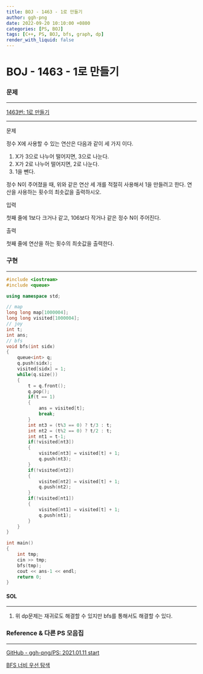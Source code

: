 ```yaml
---
title: BOJ - 1463 - 1로 만들기
author: ggh-png
date: 2022-09-20 10:10:00 +0800
categories: [PS, BOJ]
tags: [C++, PS, BOJ, bfs, graph, dp]
render_with_liquid: false
---
```

# BOJ - 1463 - 1로 만들기

### 문제

---

[1463번: 1로 만들기](https://www.acmicpc.net/problem/1463)

---

문제

정수 X에 사용할 수 있는 연산은 다음과 같이 세 가지 이다.

1. X가 3으로 나누어 떨어지면, 3으로 나눈다.
2. X가 2로 나누어 떨어지면, 2로 나눈다.
3. 1을 뺀다.

정수 N이 주어졌을 때, 위와 같은 연산 세 개를 적절히 사용해서 1을 만들려고 한다. 연산을 사용하는 횟수의 최솟값을 출력하시오.

입력

첫째 줄에 1보다 크거나 같고, 106보다 작거나 같은 정수 N이 주어진다.

출력

첫째 줄에 연산을 하는 횟수의 최솟값을 출력한다.

### 구현

---

```cpp
#include <iostream>
#include <queue>

using namespace std;

// map
long long map[1000004];
long long visited[1000004];
// joy
int t;
int ans;
// bfs
void bfs(int sidx)
{
    queue<int> q;
    q.push(sidx);
    visited[sidx] = 1;
    while(q.size())
    {
        t = q.front();
        q.pop();
        if(t == 1)
        {
            ans = visited[t];
            break;
        }
        int nt3 = (t%3 == 0) ? t/3 : t;
        int nt2 = (t%2 == 0) ? t/2 : t;
        int nt1 = t-1;
        if(!visited[nt3])
        {   
            visited[nt3] = visited[t] + 1;
            q.push(nt3);
        }
        if(!visited[nt2])
        {   
            visited[nt2] = visited[t] + 1;
            q.push(nt2);
        }
        if(!visited[nt1])
        {   
            visited[nt1] = visited[t] + 1;
            q.push(nt1);
        }
    }
}

int main()
{
    int tmp;
    cin >> tmp;
    bfs(tmp);
    cout << ans-1 << endl;
    return 0;
}
```

#### SOL

---

1. 위 dp문제는 재귀로도 해결할 수 있지만 bfs를 통해서도 해결할 수 있다.

### Reference & 다른 PS 모음집

---

[GitHub - ggh-png/PS: 2021.01.11 start](https://github.com/ggh-png/PS)

[BFS 너비 우선 탐색](https://ggh-png.github.io/posts/bfs/)